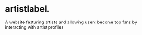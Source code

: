 # artistlabel.
A website featuring artists and allowing users become top fans by interacting with artist profiles

